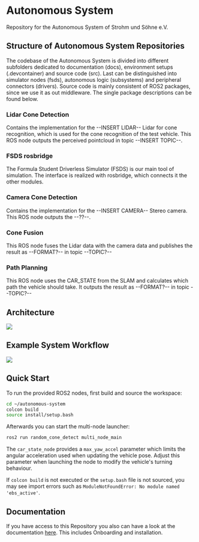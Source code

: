 # Autonomous System

Repository for the Autonomous System of Strohm und Söhne e.V.

## Structure of Autonomous System Repositories
The codebase of the Autonomous System is divided into different subfolders dedicated to documentation (docs), environment setups (.devcontainer) and source code (src). Last can be distinguished into simulator nodes (fsds), autonomous logic (subsystems) and peripheral connectors (drivers). Source code is mainly consistent of ROS2 packages, since we use it as out middleware. The single package descriptions can be found below.

### Lidar Cone Detection

Contains the implementation for the --INSERT LIDAR-- Lidar for cone recognition, which is used for the cone recognition of the test vehicle. This ROS node outputs the perceived pointcloud in topic --INSERT TOPIC--.

### FSDS rosbridge

The Formula Student Driverless Simulator (FSDS) is our main tool of simulation. The interface is realized with rosbridge, which connects it the other modules.

### Camera Cone Detection

Contains the implementation for the --INSERT CAMERA-- Stereo camera. This ROS node outputs the --??--.

### Cone Fusion

This ROS node fuses the Lidar data with the camera data and publishes the result as --FORMAT?-- in topic --TOPIC?--

### Path Planning

This ROS node uses the CAR_STATE from the SLAM and calculates which path the vehicle should take. It outputs the result as --FORMAT?-- in topic --TOPIC?--

## Architecture

![](.drawio/architecture.png)

## Example System Workflow

![](.drawio/system_workflow.png)

## Quick Start

To run the provided ROS2 nodes, first build and source the workspace:

```bash
cd ~/autonomous-system
colcon build
source install/setup.bash
```

Afterwards you can start the multi-node launcher:

```bash
ros2 run random_cone_detect multi_node_main
```

The `car_state_node` provides a `max_yaw_accel` parameter which limits the
angular acceleration used when updating the vehicle pose. Adjust this parameter
when launching the node to modify the vehicle's turning behaviour.

If `colcon build` is not executed or the `setup.bash` file is not sourced, you
may see import errors such as ``ModuleNotFoundError: No module named
'ebs_active'``.

## Documentation

If you have access to this Repository you also can have a look at the documentation [here](strohm-und-soehne.gitlab.io/driverless/autonomous-system/). This includes Onboarding and installation.
